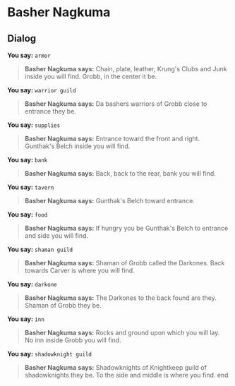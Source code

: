 # Basher Nagkuma
## Dialog

**You say:** `armor`



>**Basher Nagkuma says:** Chain, plate, leather, Krung's Clubs and Junk inside you will find.  Grobb, in the center it be.

**You say:** `warrior guild`



>**Basher Nagkuma says:** Da bashers warriors of Grobb close to entrance they be.

**You say:** `supplies`



>**Basher Nagkuma says:** Entrance toward the front and right.  Gunthak's Belch inside you will find.

**You say:** `bank`



>**Basher Nagkuma says:** Back, back to the rear, bank you will find.

**You say:** `tavern`



>**Basher Nagkuma says:** Gunthak's Belch toward entrance.

**You say:** `food`



>**Basher Nagkuma says:** If hungry you be Gunthak's Belch to entrance and side you will find.

**You say:** `shaman guild`



>**Basher Nagkuma says:** Shaman of Grobb called the Darkones.  Back towards Carver is where you will find.

**You say:** `darkone`



>**Basher Nagkuma says:** The Darkones to the back found are they.  Shaman of Grobb they be.

**You say:** `inn`



>**Basher Nagkuma says:** Rocks and ground upon which you will lay.  No inn inside Grobb you will find.

**You say:** `shadowknight guild`



>**Basher Nagkuma says:** Shadowknights of Knightkeep guild of shadowknights they be.  To the side and middle is where you find.
end